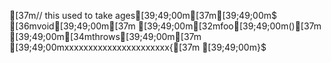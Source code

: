 [37m// this used to take ages[39;49;00m[37m[39;49;00m$
[36mvoid[39;49;00m[37m [39;49;00m[32mfoo[39;49;00m()[37m [39;49;00m[34mthrows[39;49;00m[37m [39;49;00mxxxxxxxxxxxxxxxxxxxxxx{[37m [39;49;00m}$
